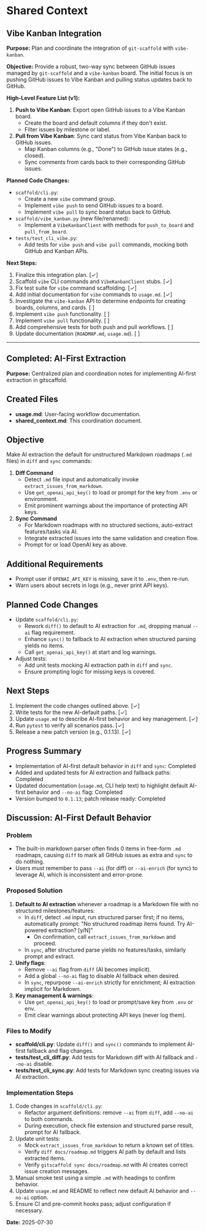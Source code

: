 # Shared Context

## Vibe Kanban Integration

**Purpose:** Plan and coordinate the integration of `git-scaffold` with `vibe-kanban`.

**Objective:**
Provide a robust, two-way sync between GitHub issues managed by `git-scaffold` and a `vibe-kanban` board. The initial focus is on pushing GitHub issues to Vibe Kanban and pulling status updates back to GitHub.

**High-Level Feature List (v1):**
1.  **Push to Vibe Kanban**: Export open GitHub issues to a Vibe Kanban board.
    - Create the board and default columns if they don't exist.
    - Filter issues by milestone or label.
2.  **Pull from Vibe Kanban**: Sync card status from Vibe Kanban back to GitHub issues.
    - Map Kanban columns (e.g., "Done") to GitHub issue states (e.g., closed).
    - Sync comments from cards back to their corresponding GitHub issues.

**Planned Code Changes:**
- `scaffold/cli.py`:
  - Create a new `vibe` command group.
  - Implement `vibe push` to send GitHub issues to a board.
  - Implement `vibe pull` to sync board status back to GitHub.
- `scaffold/vibe_kanban.py` (new file/renamed):
  - Implement a `VibeKanbanClient` with methods for `push_to_board` and `pull_from_board`.
- `tests/test_cli_vibe.py`:
  - Add tests for `vibe push` and `vibe pull` commands, mocking both GitHub and Kanban APIs.

**Next Steps:**
1.  Finalize this integration plan. [✓]
2.  Scaffold `vibe` CLI commands and `VibeKanbanClient` stubs. [✓]
3.  Fix test suite for `vibe` command scaffolding. [✓]
4.  Add initial documentation for `vibe` commands to `usage.md`. [✓]
5.  Investigate the `vibe-kanban` API to determine endpoints for creating boards, columns, and cards. [ ]
6.  Implement `vibe push` functionality. [ ]
7.  Implement `vibe pull` functionality. [ ]
8.  Add comprehensive tests for both push and pull workflows. [ ]
9.  Update documentation (`ROADMAP.md`, `usage.md`). [ ]

---

## Completed: AI-First Extraction

 **Purpose:** Centralized plan and coordination notes for implementing AI-first extraction in gitscaffold.

 ## Created Files
 - **usage.md**: User-facing workflow documentation.
 - **shared_context.md**: This coordination document.

 ## Objective
 Make AI extraction the default for unstructured Markdown roadmaps (`.md` files) in `diff` and `sync` commands:
 1. **Diff Command**
    - Detect `.md` file input and automatically invoke `extract_issues_from_markdown`.
    - Use `get_openai_api_key()` to load or prompt for the key from `.env` or environment.
    - Emit prominent warnings about the importance of protecting API keys.
 2. **Sync Command**
    - For Markdown roadmaps with no structured sections, auto-extract features/tasks via AI.
    - Integrate extracted issues into the same validation and creation flow.
    - Prompt for or load OpenAI key as above.

 ## Additional Requirements
 - Prompt user if `OPENAI_API_KEY` is missing, save it to `.env`, then re-run.
 - Warn users about secrets in logs (e.g., never print API keys).

 ## Planned Code Changes
 - Update `scaffold/cli.py`:
    * Rework `diff()` to default to AI extraction for `.md`, dropping manual `--ai` flag requirement.
    * Enhance `sync()` to fallback to AI extraction when structured parsing yields no items.
    * Call `get_openai_api_key()` at start and log warnings.
 - Adjust tests:
    * Add unit tests mocking AI extraction path in `diff` and `sync`.
    * Ensure prompting logic for missing keys is covered.

 ## Next Steps
 1. Implement the code changes outlined above. [✓]
 2. Write tests for the new AI-default paths. [✓]
 3. Update `usage.md` to describe AI-first behavior and key management. [✓]
 4. Run `pytest` to verify all scenarios pass. [✓]
 5. Release a new patch version (e.g., 0.1.13). [✓]

## Progress Summary

- Implementation of AI-first default behavior in `diff` and `sync`: Completed
- Added and updated tests for AI extraction and fallback paths: Completed
- Updated documentation (`usage.md`, CLI help text) to highlight default AI-first behavior and `--no-ai` flag: Completed
- Version bumped to `0.1.13`; patch release ready: Completed

## Discussion: AI-First Default Behavior
### Problem
- The built-in markdown parser often finds 0 items in free-form `.md` roadmaps, causing `diff` to mark all GitHub issues as extra and `sync` to do nothing.
- Users must remember to pass `--ai` (for diff) or `--ai-enrich` (for sync) to leverage AI, which is inconsistent and error-prone.

### Proposed Solution
1. **Default to AI extraction** whenever a roadmap is a Markdown file with no structured milestones/features:
   - In `diff`, detect `.md` input, run structured parser first; if no items, automatically prompt:
     "No structured roadmap items found. Try AI-powered extraction? [y/N]"
     - On confirmation, call `extract_issues_from_markdown` and proceed.
   - In `sync`, after structured parse yields no features/tasks, similarly prompt and extract.
2. **Unify flags**:
   - Remove `--ai` flag from `diff` (AI becomes implicit).
   - Add a global `--no-ai` flag to disable AI fallback when desired.
   - In `sync`, repurpose `--ai-enrich` strictly for enrichment; AI extraction implicit for Markdown.
3. **Key management & warnings**:
   - Use `get_openai_api_key()` to load or prompt/save key from `.env` or env.
   - Emit clear warnings about protecting API keys (never log them).

### Files to Modify
- **scaffold/cli.py**: Update `diff()` and `sync()` commands to implement AI-first fallback and flag changes.
- **tests/test_cli_diff.py**: Add tests for Markdown diff with AI fallback and `--no-ai` disable.
- **tests/test_cli_sync.py**: Add tests for Markdown sync creating issues via AI extraction.

### Implementation Steps
1. Code changes in `scaffold/cli.py`:
   - Refactor argument definitions: remove `--ai` from `diff`, add `--no-ai` to both commands.
   - During execution, check file extension and structured parse result, prompt for AI fallback.
2. Update unit tests:
   - Mock `extract_issues_from_markdown` to return a known set of titles.
   - Verify `diff docs/roadmap.md` triggers AI path by default and lists extracted items.
   - Verify `gitscaffold sync docs/roadmap.md` with AI creates correct issue creation messages.
3. Manual smoke test using a simple `.md` with headings to confirm behavior.
4. Update `usage.md` and README to reflect new default AI behavior and `--no-ai` option.
5. Ensure CI and pre-commit hooks pass; adjust configuration if necessary.

 **Date:** 2025-07-30
